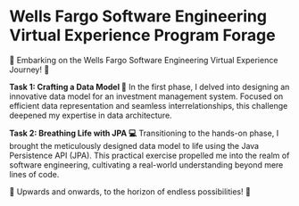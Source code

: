 # Wells Fargo Software Engineering Virtual Experience Program Forage

🚀 Embarking on the Wells Fargo Software Engineering Virtual Experience Journey! 🚀

**Task 1: Crafting a Data Model 🎨**
In the first phase, I delved into designing an innovative data model for an investment management system. Focused on efficient data representation and seamless interrelationships, this challenge deepened my expertise in data architecture.

**Task 2: Breathing Life with JPA 💻**
Transitioning to the hands-on phase, I brought the meticulously designed data model to life using the Java Persistence API (JPA). This practical exercise propelled me into the realm of software engineering, cultivating a real-world understanding beyond mere lines of code.

🌟 Upwards and onwards, to the horizon of endless possibilities! 🌟
